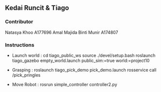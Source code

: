 ## Kedai Runcit & Tiago

### Contributor 
Natasya Khoo A177696
Amal Majida Binti Munir A174807

### Instructions 
- Launch world : cd tiago_public_ws
                 source ./devel/setup.bash
                 roslaunch tiago_gazebo empty_world.launch public_sim:=true world:=project10
                 
- Grasping :     roslaunch tiago_pick_demo pick_demo.launch
                 rosservice call /pick_pringles
                 
- Move Robot :   rosrun simple_controller controller2.py

